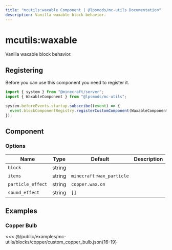 ```yaml
---
title: "mcutils:waxable Component | @lpsmods/mc-utils Documentation"
description: Vanilla waxable block behavior.
---
```


# mcutils:waxable

Vanilla waxable block behavior.

## Registering

Before you can use this component you need to register it.

```js
import { system } from "@minecraft/server";
import { WaxableComponent } from "@lpsmods/mc-utils";

system.beforeEvents.startup.subscribe((event) => {
  event.blockComponentRegistry.registerCustomComponent(WaxableComponent.typeId, new WaxableComponent());
});
```

## Component

### Options

| Name              | Type   | Default                  | Description |
| ----------------- | ------ | ------------------------ | ----------- |
| `block`           | string |                          |             |
| `items`           | string | `minecraft:wax_particle` |             |
| `particle_effect` | string | `copper.wax.on`          |             |
| `sound_effect`    | string | `[]`                     |             |

## Examples

### Copper Bulb

<<< @/public/examples/mc-utils/blocks/copper/custom_copper_bulb.json{16-19}
